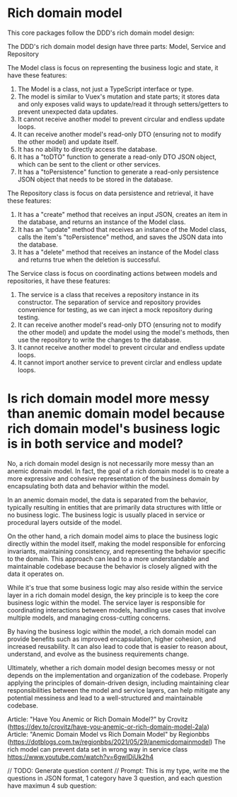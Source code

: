 # Rich domain model
This core packages follow the DDD's rich domain model design:

The DDD's rich domain model design have three parts: Model, Service and Repository

The Model class is focus on representing the business logic and state, it have these features:

1. The Model is a class, not just a TypeScript interface or type.
2. The model is similar to Vuex's mutation and state parts; it stores data and only exposes valid ways to update/read it through setters/getters to prevent unexpected data updates.
3. It cannot receive another model to prevent circular and endless update loops.
4. It can receive another model's read-only DTO (ensuring not to modify the other model) and update itself.
5. It has no ability to directly access the database.
6. It has a "toDTO" function to generate a read-only DTO JSON object, which can be sent to the client or other services.
7. It has a "toPersistence" function to generate a read-only persistence JSON object that needs to be stored in the database.

The Repository class is focus on data persistence and retrieval, it have these features:

1. It has a "create" method that receives an input JSON, creates an item in the database, and returns an instance of the Model class.
2. It has an "update" method that receives an instance of the Model class, calls the item's "toPersistence" method, and saves the JSON data into the database.
3. It has a "delete" method that receives an instance of the Model class and returns true when the deletion is successful.

The Service class is focus on coordinating actions between models and repositories, it have these features:

1. The service is a class that receives a repository instance in its constructor. The separation of service and repository provides convenience for testing, as we can inject a mock repository during testing.
2. It can receive another model's read-only DTO (ensuring not to modify the other model) and update the model using the model's methods, then use the repository to write the changes to the database.
3. It cannot receive another model to prevent circular and endless update loops.
4. It cannot import another service to prevent circlar and endless update loops.


# Is rich domain model more messy than anemic domain model because rich domain model's business logic is in both service and model?

No, a rich domain model design is not necessarily more messy than an anemic domain model. In fact, the goal of a rich domain model is to create a more expressive and cohesive representation of the business domain by encapsulating both data and behavior within the model.

In an anemic domain model, the data is separated from the behavior, typically resulting in entities that are primarily data structures with little or no business logic. The business logic is usually placed in service or procedural layers outside of the model.

On the other hand, a rich domain model aims to place the business logic directly within the model itself, making the model responsible for enforcing invariants, maintaining consistency, and representing the behavior specific to the domain. This approach can lead to a more understandable and maintainable codebase because the behavior is closely aligned with the data it operates on.

While it's true that some business logic may also reside within the service layer in a rich domain model design, the key principle is to keep the core business logic within the model. The service layer is responsible for coordinating interactions between models, handling use cases that involve multiple models, and managing cross-cutting concerns.

By having the business logic within the model, a rich domain model can provide benefits such as improved encapsulation, higher cohesion, and increased reusability. It can also lead to code that is easier to reason about, understand, and evolve as the business requirements change.

Ultimately, whether a rich domain model design becomes messy or not depends on the implementation and organization of the codebase. Properly applying the principles of domain-driven design, including maintaining clear responsibilities between the model and service layers, can help mitigate any potential messiness and lead to a well-structured and maintainable codebase.


Article: "Have You Anemic or Rich Domain Model?" by Crovitz (https://dev.to/crovitz/have-you-anemic-or-rich-domain-model-2ala)
Article: "Anemic Domain Model vs Rich Domain Model" by Regionbbs (https://dotblogs.com.tw/regionbbs/2021/05/29/anemicdomainmodel)
The rich model can prevent data set in wrong way in service class https://www.youtube.com/watch?v=6gwIDiUk2h4


// TODO: Generate question content
// Prompt: This is my type, write me the questions in JSON format, 1 category have 3 question, and each question have maximun 4 sub question:
